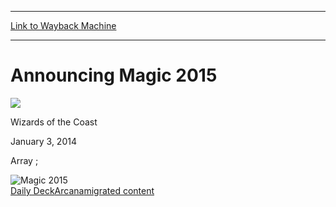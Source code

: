 
---
[Link to Wayback Machine](https://web.archive.org/web/20141007075041/http://magic.wizards.com/en/articles/archive/daily-deck/announcing-magic-2015-2014-01-03)

[_metadata_:description]:- "Hunt Bigger Game"
[_metadata_:generator]:- "Drupal 7 (http://drupal.org)"
[_metadata_:node]:- "204776"
[_metadata_:publish_date]:- "2014-01-03"
[_metadata_:source]:- "div-main"
[_metadata_:title]:- "Announcing Magic 2015"
[_metadata_:wayback_capture_timestamp]:- "2014-10-07 07:50:41"
[_metadata_:wayback_raw_url]:- "https://web.archive.org/web/20141007075041id_/http://magic.wizards.com/en/articles/archive/daily-deck/announcing-magic-2015-2014-01-03"
[_metadata_:wayback_url]:- "http://magic.wizards.com/en/articles/archive/daily-deck/announcing-magic-2015-2014-01-03"
---





Announcing Magic 2015
=====================



![](https://media.magic.wizards.com/styles/auth_small/public/images/person/wizards_authorpic_larger.jpg)

Wizards of the Coast




January 3, 2014
 






 Array ;





![Magic 2015](https://media.wizards.com/images/magic/daily/arcana/eqqldgoldb_arc1401_art_2.jpg)  
[Daily Deck](/en/section/daily-deck)[Arcana](/en/tags/arcana)[migrated content](/en/tags/migrated-content)





 
 





  








